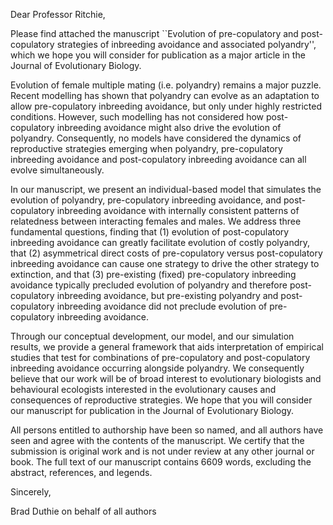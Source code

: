 Dear Professor Ritchie,

Please find attached the manuscript ``Evolution of pre-copulatory and post-copulatory strategies of inbreeding avoidance and associated polyandry'', which we hope you will consider for publication as a major article in the Journal of Evolutionary Biology. 

Evolution of female multiple mating (i.e. polyandry) remains a major puzzle. Recent modelling has shown that polyandry can evolve as an adaptation to allow pre-copulatory inbreeding avoidance, but only under highly restricted conditions. However, such modelling has not considered how post-copulatory inbreeding avoidance might also drive the evolution of polyandry. Consequently, no models have considered the dynamics of reproductive strategies emerging when polyandry, pre-copulatory inbreeding avoidance and post-copulatory inbreeding avoidance can all evolve simultaneously. 

In our manuscript, we present an individual-based model that simulates the evolution of polyandry, pre-copulatory inbreeding avoidance, and post-copulatory inbreeding avoidance with internally consistent patterns of relatedness between interacting females and males. We address three fundamental questions, finding that (1) evolution of post-copulatory inbreeding avoidance can greatly facilitate evolution of costly polyandry, that (2) asymmetrical direct costs of pre-copulatory versus post-copulatory inbreeding avoidance can cause one strategy to drive the other strategy to extinction, and that (3) pre-existing (fixed) pre-copulatory inbreeding avoidance typically precluded evolution of polyandry and therefore post-copulatory inbreeding avoidance, but pre-existing polyandry and post-copulatory inbreeding avoidance did not preclude evolution of pre-copulatory inbreeding avoidance.

Through our conceptual development, our model, and our simulation results, we provide a general framework that aids interpretation of empirical studies that test for combinations of pre-copulatory and post-copulatory inbreeding avoidance occurring alongside polyandry. We consequently believe that our work will be of broad interest to evolutionary biologists and behavioural ecologists interested in the evolutionary causes and consequences of reproductive strategies.  We hope that you will consider our manuscript for publication in the Journal of Evolutionary Biology.

All persons entitled to authorship have been so named, and all authors have seen and agree with the contents of the manuscript. We certify that the submission is original work and is not under review at any other journal or book. The full text of our manuscript contains 6609 words, excluding the abstract, references, and legends.

Sincerely,

Brad Duthie on behalf of all authors
